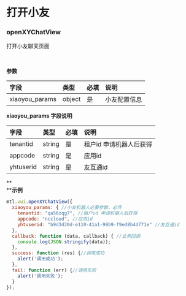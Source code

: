 # 打开小友

<a name="MTL_upesnOpenXYChatView" class="anchor"></a>
### openXYChatView
打开小友聊天页面

<br>

**参数**

| **字段** | **类型** | **必填** | **说明** |
| :--- | :--- | :--- | :--- |
| xiaoyou_params | object | 是 | 小友配置信息 |


**xiaoyou_params 字段说明**

| **字段** | **类型** | **必填** | **说明** |
| :--- | :--- | :--- | :--- |
| tenantid | string | 是 | 租户id 申请机器人后获得 |
| appcode | string | 是 | 应用id |
| yhtuserid | string | 是 | 友互通id |

**<br />****示例**
```javascript
mtl.vui.openXYChatView({
  xiaoyou_params: { //小友机器人必要参数，必传
    tenantid: "qa56zqg7", //租户id 申请机器人后获得
    appcode: "nccloud", //应用id
    yhtuserid: "b9d3d30d-e110-41a1-99b9-f9ed8b4d771e" //友互通id
  },
  callback: function (data, callback) { //业务回调
    console.log(JSON.stringify(data));
  },
  success: function (res) {//调用成功
    alert('调用成功');
  },
  fail: function (err) {//调用失败
    alert('调用失败');
  }
});
```
